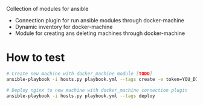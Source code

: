 Collection of modules for ansible

* Connection plugin for run ansible modules through docker-machine
* Dynamic inventory for docker-machine
* Module for creating ans deleting machines through docker-machine

# How to test

```bash
# Create new machine with docker_machine module [TODO]
ansible-playbook -i hosts.py playbook.yml --tags create -e token=YOU_DIGITALOCEAN_TOKEN

# Deploy nginx to new machine with docker_machine connection plugin
ansible-playbook -i hosts.py playbook.yml --tags deploy
```
